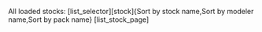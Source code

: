 All loaded stocks:
[list_selector][stock]{Sort by stock name,Sort by modeler name,Sort by pack name}
[list_stock_page]